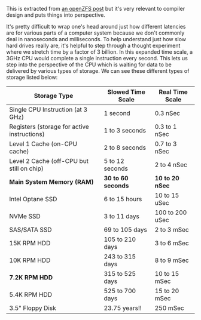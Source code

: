 This is extracted from [an openZFS post](https://jro.io/truenas/openzfs/#arc) but it's very relevant to compiler design and puts things into perspective.

It's pretty difficult to wrap one's head around just how different latencies are for various parts of a computer system because we don't commonly deal in nanoseconds and milliseconds. To help understand just how slow hard drives really are, it's helpful to step through a thought experiment where we stretch time by a factor of 3 billion. In this expanded time scale, a 3GHz CPU would complete a single instruction every second. This lets us step into the perspective of the CPU which is waiting for data to be delivered by various types of storage. We can see these different types of storage listed below:

| **Storage Type**                            | **Slowed Time Scale** | **Real Time Scale** |
| ------------------------------------------- | --------------------- | ------------------- |
| Single CPU Instruction (at 3 GHz)           | 1 second              | 0.3 nSec            |
| Registers (storage for active instructions) | 1 to 3 seconds        | 0.3 to 1 nSec       |
| Level 1 Cache (on-CPU cache)                | 2 to 8 seconds        | 0.7 to 3 nSec       |
| Level 2 Cache (off-CPU but still on chip)   | 5 to 12 seconds       | 2 to 4 nSec         |
| **Main System Memory (RAM)**                | **30 to 60 seconds**  | **10 to 20 nSec**   |
| Intel Optane SSD                            | 6 to 15 hours         | 10 to 15 uSec       |
| NVMe SSD                                    | 3 to 11 days          | 100 to 200 uSec     |
| SAS/SATA SSD                                | 69 to 105 days        | 2 to 3 mSec         |
| 15K RPM HDD                                 | 105 to 210 days       | 3 to 6 mSec         |
| 10K RPM HDD                                 | 243 to 315 days       | 8 to 9 mSec         |
| **7.2K RPM HDD**                            | 315 to 525 days       | 10 to 15 mSec       |
| 5.4K RPM HDD                                | 525 to 700 days       | 15 to 20 mSec       |
| 3.5" Floppy Disk                            | 23.75 years!!         | 250 mSec            |